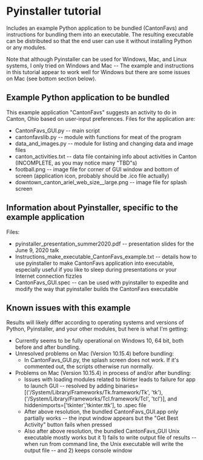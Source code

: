# Pyinstaller tutorial
Includes an example Python application to be bundled (CantonFavs) and instructions for bundling them into an executable. The resulting executable can be distributed so that the end user can use it without installing Python or any modules.

Note that although Pyinstaller can be used for Windows, Mac, and Linux systems, I only tried on Windows and Mac -- The example and instructions in this tutorial appear to work well for Windows but there are some issues on Mac (see bottom section below).


## Example Python application to be bundled
This example application "CantonFavs" suggests an activity to do in Canton, Ohio based on user-input preferences. Files for the application are:
* CantonFavs_GUI.py	-- main script
* cantonfavslib.py	-- module with functions for meat of the program
* data_and_images.py	-- module for listing and changing data and image files
* canton_activities.txt	-- data file containing info about activities in Canton (INCOMPLETE, as you may notice many "TBD"s)
* football.png		-- image file for corner of GUI window and bottom of screen (application icon, probably should be .ico file actually)
* downtown_canton_ariel_web_size__large.png	-- image file for splash screen

## Information about Pyinstaller, specific to the example application
Files:
* pyinstaller_presentation_summer2020.pdf -- presentation slides for the June 9, 2020 talk
* Instructions_make_executable_CantonFavs_example.txt -- details how to use pyinstaller to make CantonFavs application into executable, especially useful if you like to sleep during presentations or your Internet connection fizzles
* CantonFavs_GUI.spec -- can be used with pyinstaller to expedite and modify the way that pyinstaller builds the CantonFavs executable

## Known issues with this example
Results will likely differ according to operating systems and versions of Python, Pyinstaller, and your other modules, but here is what I'm getting:
* Currently seems to be fully operational on Windows 10, 64 bit, both before and after bundling.
* Unresolved problems on Mac (Version 10.15.4) before bundling:
  * In CantonFavs_GUI.py, the splash screen does not work. If it's commented out, the scripts otherwise run normally.
* Problems on Mac (Version 10.15.4) in process of and/or after bundling:
  * Issues with loading modules related to tkinter leads to failure for app to launch GUI -- resolved by adding binaries=[('/System/Library/Frameworks/Tk.framework/Tk', 'tk'), ('/System/Library/Frameworks/Tcl.framework/Tcl', 'tcl')], and hiddenimports=['tkinter','tkinter.ttk'], to .spec file
  * After above resolution, the bundled CantonFavs_GUI.app only partially works -- the input window appears but the "Get Best Activity" button fails when pressed
  * Also after above resolution, the bundled CantonFavs_GUI Unix executable mostly works but it 1) fails to write output file of results -- when run from command line, the Unix executable will write the output file -- and 2) keeps console window
